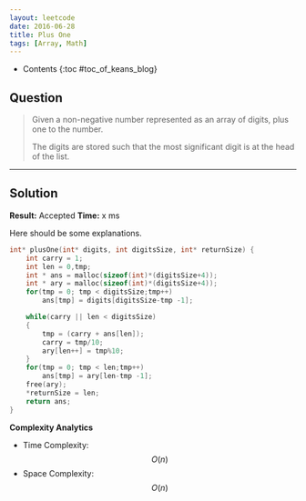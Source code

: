 ```yaml
---
layout: leetcode
date: 2016-06-28
title: Plus One
tags: [Array, Math]
---
```


* Contents
{:toc #toc_of_keans_blog}

## Question

> Given a non-negative number represented as an array of digits, plus one to the number.
>
>The digits are stored such that the most significant digit is at the head of the list.
>
>

***

## Solution

**Result:** Accepted **Time:** x ms

Here should be some explanations.

```c
int* plusOne(int* digits, int digitsSize, int* returnSize) {
    int carry = 1;
    int len = 0,tmp;
    int * ans = malloc(sizeof(int)*(digitsSize+4));
    int * ary = malloc(sizeof(int)*(digitsSize+4));
    for(tmp = 0; tmp < digitsSize;tmp++)
        ans[tmp] = digits[digitsSize-tmp -1];

    while(carry || len < digitsSize)
    {
        tmp = (carry + ans[len]);
        carry = tmp/10;
        ary[len++] = tmp%10;
    }
    for(tmp = 0; tmp < len;tmp++)
        ans[tmp] = ary[len-tmp -1];
    free(ary);
    *returnSize = len;
    return ans;
}
```

**Complexity Analytics**

- Time Complexity: $$O(n)$$
- Space Complexity: $$O(n)$$
